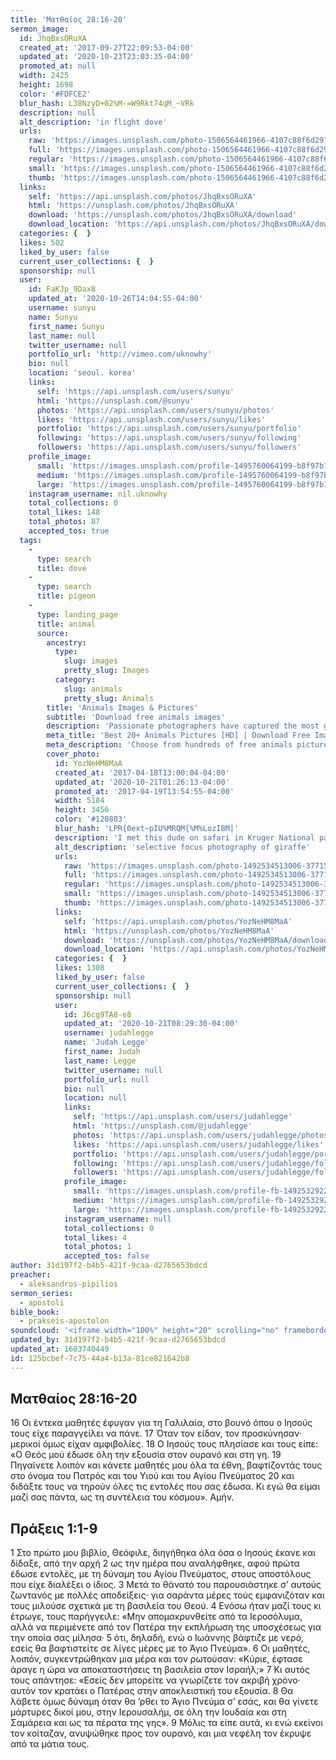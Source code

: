```yaml
---
title: 'Ματθαίος 28:16-20'
sermon_image:
  id: JhqBxsORuXA
  created_at: '2017-09-27T22:09:53-04:00'
  updated_at: '2020-10-23T23:03:35-04:00'
  promoted_at: null
  width: 2425
  height: 1698
  color: '#FDFCE2'
  blur_hash: L38NzyD+02%M-=W9Rkt74qM_~VRk
  description: null
  alt_description: 'in flight dove'
  urls:
    raw: 'https://images.unsplash.com/photo-1506564461966-4107c88f6d29?ixlib=rb-1.2.1&ixid=eyJhcHBfaWQiOjE2Mzc0OX0'
    full: 'https://images.unsplash.com/photo-1506564461966-4107c88f6d29?ixlib=rb-1.2.1&q=85&fm=jpg&crop=entropy&cs=srgb&ixid=eyJhcHBfaWQiOjE2Mzc0OX0'
    regular: 'https://images.unsplash.com/photo-1506564461966-4107c88f6d29?ixlib=rb-1.2.1&q=80&fm=jpg&crop=entropy&cs=tinysrgb&w=1080&fit=max&ixid=eyJhcHBfaWQiOjE2Mzc0OX0'
    small: 'https://images.unsplash.com/photo-1506564461966-4107c88f6d29?ixlib=rb-1.2.1&q=80&fm=jpg&crop=entropy&cs=tinysrgb&w=400&fit=max&ixid=eyJhcHBfaWQiOjE2Mzc0OX0'
    thumb: 'https://images.unsplash.com/photo-1506564461966-4107c88f6d29?ixlib=rb-1.2.1&q=80&fm=jpg&crop=entropy&cs=tinysrgb&w=200&fit=max&ixid=eyJhcHBfaWQiOjE2Mzc0OX0'
  links:
    self: 'https://api.unsplash.com/photos/JhqBxsORuXA'
    html: 'https://unsplash.com/photos/JhqBxsORuXA'
    download: 'https://unsplash.com/photos/JhqBxsORuXA/download'
    download_location: 'https://api.unsplash.com/photos/JhqBxsORuXA/download'
  categories: {  }
  likes: 502
  liked_by_user: false
  current_user_collections: {  }
  sponsorship: null
  user:
    id: FaKJp_9Dax8
    updated_at: '2020-10-26T14:04:55-04:00'
    username: sunyu
    name: Sunyu
    first_name: Sunyu
    last_name: null
    twitter_username: null
    portfolio_url: 'http://vimeo.com/uknowhy'
    bio: null
    location: 'seoul. korea'
    links:
      self: 'https://api.unsplash.com/users/sunyu'
      html: 'https://unsplash.com/@sunyu'
      photos: 'https://api.unsplash.com/users/sunyu/photos'
      likes: 'https://api.unsplash.com/users/sunyu/likes'
      portfolio: 'https://api.unsplash.com/users/sunyu/portfolio'
      following: 'https://api.unsplash.com/users/sunyu/following'
      followers: 'https://api.unsplash.com/users/sunyu/followers'
    profile_image:
      small: 'https://images.unsplash.com/profile-1495760064199-b8f97b17b886?ixlib=rb-1.2.1&q=80&fm=jpg&crop=faces&cs=tinysrgb&fit=crop&h=32&w=32'
      medium: 'https://images.unsplash.com/profile-1495760064199-b8f97b17b886?ixlib=rb-1.2.1&q=80&fm=jpg&crop=faces&cs=tinysrgb&fit=crop&h=64&w=64'
      large: 'https://images.unsplash.com/profile-1495760064199-b8f97b17b886?ixlib=rb-1.2.1&q=80&fm=jpg&crop=faces&cs=tinysrgb&fit=crop&h=128&w=128'
    instagram_username: nil.uknowhy
    total_collections: 0
    total_likes: 148
    total_photos: 87
    accepted_tos: true
  tags:
    -
      type: search
      title: dove
    -
      type: search
      title: pigeon
    -
      type: landing_page
      title: animal
      source:
        ancestry:
          type:
            slug: images
            pretty_slug: Images
          category:
            slug: animals
            pretty_slug: Animals
        title: 'Animals Images & Pictures'
        subtitle: 'Download free animals images'
        description: 'Passionate photographers have captured the most gorgeous animals in the world in their natural habitats and shared them with Unsplash. Now you can use these photos however you wish, for free!'
        meta_title: 'Best 20+ Animals Pictures [HD] | Download Free Images on Unsplash'
        meta_description: 'Choose from hundreds of free animals pictures. Download HD animals photos for free on Unsplash.'
        cover_photo:
          id: YozNeHM8MaA
          created_at: '2017-04-18T13:00:04-04:00'
          updated_at: '2020-10-21T01:26:13-04:00'
          promoted_at: '2017-04-19T13:54:55-04:00'
          width: 5184
          height: 3456
          color: '#120803'
          blur_hash: 'LPR{0ext~pIU%MRQM{%M%LozIBM|'
          description: 'I met this dude on safari in Kruger National park in northern South Africa. The giraffes were easily in my favorite creatures to witness. They seemed almost prehistoric the the way the graced the African plain.'
          alt_description: 'selective focus photography of giraffe'
          urls:
            raw: 'https://images.unsplash.com/photo-1492534513006-37715f336a39?ixlib=rb-1.2.1'
            full: 'https://images.unsplash.com/photo-1492534513006-37715f336a39?ixlib=rb-1.2.1&q=85&fm=jpg&crop=entropy&cs=srgb'
            regular: 'https://images.unsplash.com/photo-1492534513006-37715f336a39?ixlib=rb-1.2.1&q=80&fm=jpg&crop=entropy&cs=tinysrgb&w=1080&fit=max'
            small: 'https://images.unsplash.com/photo-1492534513006-37715f336a39?ixlib=rb-1.2.1&q=80&fm=jpg&crop=entropy&cs=tinysrgb&w=400&fit=max'
            thumb: 'https://images.unsplash.com/photo-1492534513006-37715f336a39?ixlib=rb-1.2.1&q=80&fm=jpg&crop=entropy&cs=tinysrgb&w=200&fit=max'
          links:
            self: 'https://api.unsplash.com/photos/YozNeHM8MaA'
            html: 'https://unsplash.com/photos/YozNeHM8MaA'
            download: 'https://unsplash.com/photos/YozNeHM8MaA/download'
            download_location: 'https://api.unsplash.com/photos/YozNeHM8MaA/download'
          categories: {  }
          likes: 1308
          liked_by_user: false
          current_user_collections: {  }
          sponsorship: null
          user:
            id: J6cg9TA8-e8
            updated_at: '2020-10-21T08:29:30-04:00'
            username: judahlegge
            name: 'Judah Legge'
            first_name: Judah
            last_name: Legge
            twitter_username: null
            portfolio_url: null
            bio: null
            location: null
            links:
              self: 'https://api.unsplash.com/users/judahlegge'
              html: 'https://unsplash.com/@judahlegge'
              photos: 'https://api.unsplash.com/users/judahlegge/photos'
              likes: 'https://api.unsplash.com/users/judahlegge/likes'
              portfolio: 'https://api.unsplash.com/users/judahlegge/portfolio'
              following: 'https://api.unsplash.com/users/judahlegge/following'
              followers: 'https://api.unsplash.com/users/judahlegge/followers'
            profile_image:
              small: 'https://images.unsplash.com/profile-fb-1492532922-001f65e39343.jpg?ixlib=rb-1.2.1&q=80&fm=jpg&crop=faces&cs=tinysrgb&fit=crop&h=32&w=32'
              medium: 'https://images.unsplash.com/profile-fb-1492532922-001f65e39343.jpg?ixlib=rb-1.2.1&q=80&fm=jpg&crop=faces&cs=tinysrgb&fit=crop&h=64&w=64'
              large: 'https://images.unsplash.com/profile-fb-1492532922-001f65e39343.jpg?ixlib=rb-1.2.1&q=80&fm=jpg&crop=faces&cs=tinysrgb&fit=crop&h=128&w=128'
            instagram_username: null
            total_collections: 0
            total_likes: 4
            total_photos: 1
            accepted_tos: false
author: 31d197f2-b4b5-421f-9caa-d2765653bdcd
preacher:
  - aleksandros-pipilios
sermon_series:
  - apostoli
bible_book:
  - prakseis-apostolon
soundcloud: '<iframe width="100%" height="20" scrolling="no" frameborder="no" allow="autoplay" src="https://w.soundcloud.com/player/?url=https%3A//api.soundcloud.com/tracks/704477944%3Fsecret_token%3Ds-IK5vh&color=%23ff5500&inverse=false&auto_play=false&show_user=true"></iframe>'
updated_by: 31d197f2-b4b5-421f-9caa-d2765653bdcd
updated_at: 1603740449
id: 125bcbef-7c75-44a4-b13a-81ce821642b8
---
```

## Ματθαίος 28:16-20

16 Οι έντεκα μαθητές έφυγαν για τη Γαλιλαία, στο βουνό όπου ο Ιησούς τους είχε παραγγείλει να πάνε. 17 Όταν τον είδαν, τον προσκύνησαν· μερικοί όμως είχαν αμφιβολίες. 18 Ο Ιησούς τους πλησίασε και τους είπε: «Ο Θεός μού έδωσε όλη την εξουσία στον ουρανό και στη γη. 19 Πηγαίνετε λοιπόν και κάνετε μαθητές μου όλα τα έθνη, βαφτίζοντάς τους στο όνομα του Πατρός και του Υιού και του Αγίου Πνεύματος 20 και διδάξτε τους να τηρούν όλες τις εντολές που σας έδωσα. Κι εγώ θα είμαι μαζί σας πάντα, ως τη συντέλεια του κόσμου». Αμήν.

## Πράξεις 1:1-9

1 Στο πρώτο μου βιβλίο, Θεόφιλε, διηγήθηκα όλα όσα ο Ιησούς έκανε και δίδαξε, από την αρχή 2 ως την ημέρα που αναλήφθηκε, αφού πρώτα έδωσε εντολές, με τη δύναμη του Αγίου Πνεύματος, στους αποστόλους που είχε διαλέξει ο ίδιος. 3 Μετά το θάνατό του παρουσιάστηκε σ’ αυτούς ζωντανός με πολλές αποδείξεις· για σαράντα μέρες τούς εμφανιζόταν και τους μιλούσε σχετικά με τη βασιλεία του Θεού.
4 Ενόσω ήταν μαζί τους κι έτρωγε, τους παρήγγειλε: «Μην απομακρυνθείτε από τα Ιεροσόλυμα, αλλά να περιμένετε από τον Πατέρα την εκπλήρωση της υποσχέσεως για την οποία σας μίλησα· 5 ότι, δηλαδή, ενώ ο Ιωάννης βάφτιζε με νερό, εσείς θα βαφτιστείτε σε λίγες μέρες με το Άγιο Πνεύμα».
6 Οι μαθητές, λοιπόν, συγκεντρώθηκαν μια μέρα και τον ρωτούσαν: «Κύριε, έφτασε άραγε η ώρα να αποκαταστήσεις τη βασιλεία στον Ισραήλ;» 7 Κι αυτός τους απάντησε: «Εσείς δεν μπορείτε να γνωρίζετε τον ακριβή χρόνο· αυτόν τον κρατάει ο Πατέρας στην αποκλειστική του εξουσία. 8 Θα λάβετε όμως δύναμη όταν θα ’ρθει το Άγιο Πνεύμα σ’ εσάς, και θα γίνετε μάρτυρες δικοί μου, στην Ιερουσαλήμ, σε όλη την Ιουδαία και στη Σαμάρεια και ως τα πέρατα της γης».
9 Μόλις τα είπε αυτά, κι ενώ εκείνοι τον κοίταζαν, ανυψώθηκε προς τον ουρανό, και μια νεφέλη τον έκρυψε από τα μάτια τους.